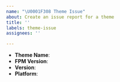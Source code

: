 ```yaml
---
name: "\U0001F308 Theme Issue"
about: Create an issue report for a theme
title: ''
labels: theme-issue
assignees: ''

---
```


<!--
Thank you for reporting a possible issue with a package.
Please fill in as much of the template below as you can.
Theme name: The name to identify the package.
FPM Version: output of `fpm -v`
Version: output of `fpm -cv` - Please make sure your package cache is up2date using `fpm -u`
Platform: output of `uname -a`
-->

* **Theme Name**:
* **FPM Version**:
* **Version**:
* **Platform**:

<!-- Please provide more details below this comment. -->
